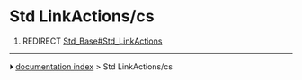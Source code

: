 # Std LinkActions/cs
1.  REDIRECT [Std_Base#Std_LinkActions](Std_Base#Std_LinkActions.md)



---
⏵ [documentation index](../README.md) > Std LinkActions/cs
